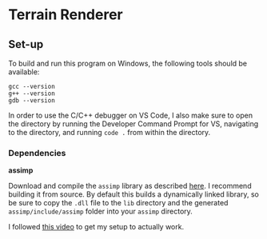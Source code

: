 # Terrain Renderer

## Set-up
To build and run this program on Windows, the following tools should be available:

```
gcc --version
g++ --version
gdb --version
```
In order to use the C/C++ debugger on VS Code, I also make sure to open the directory by running the
Developer Command Prompt for VS, navigating to the directory, and running `code .` from within the directory.

### Dependencies
**assimp**

Download and compile the `assimp` library as described [here](https://github.com/assimp/assimp/blob/master/Build.md). I
recommend building it from source. By default this builds a dynamically linked library, so be sure to copy the `.dll`
file to the `lib` directory and the generated `assimp/include/assimp` folder into your `assimp` directory.



I followed [this video](https://www.youtube.com/watch?v=hRInLNR9iRg) to get my setup to actually work.